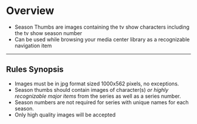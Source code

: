# **Overview**

- Season Thumbs are images containing the tv show characters including the tv show season number
- Can be used while browsing your media center library as a recognizable navigation item

---

## **Rules Synopsis**

- Images must be in jpg format sized 1000x562 pixels, no exceptions.
- Season thumbs should contain images of character(s) *or highly recognizable major items* from the series as well as a series number.
- Season numbers are not required for series with unique names for each season.
- Only high quality images will be accepted
